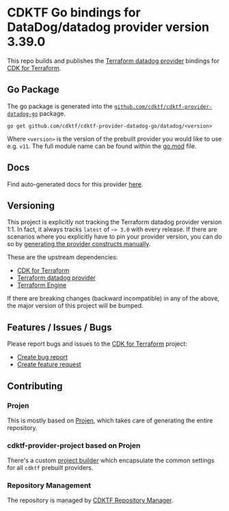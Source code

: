 # CDKTF Go bindings for DataDog/datadog provider version 3.39.0

This repo builds and publishes the [Terraform datadog provider](https://registry.terraform.io/providers/DataDog/datadog/3.39.0/docs) bindings for [CDK for Terraform](https://cdk.tf).

## Go Package

The go package is generated into the [`github.com/cdktf/cdktf-provider-datadog-go`](https://github.com/cdktf/cdktf-provider-datadog-go) package.

`go get github.com/cdktf/cdktf-provider-datadog-go/datadog/<version>`

Where `<version>` is the version of the prebuilt provider you would like to use e.g. `v11`. The full module name can be found
within the [go.mod](https://github.com/cdktf/cdktf-provider-datadog-go/blob/main/datadog/go.mod#L1) file.

## Docs

Find auto-generated docs for this provider [here](https://github.com/cdktf/cdktf-provider-datadog/blob/main/docs/API.go.md).


## Versioning

This project is explicitly not tracking the Terraform datadog provider version 1:1. In fact, it always tracks `latest` of `~> 3.0` with every release. If there are scenarios where you explicitly have to pin your provider version, you can do so by [generating the provider constructs manually](https://cdk.tf/imports).

These are the upstream dependencies:

* [CDK for Terraform](https://cdk.tf)
* [Terraform datadog provider](https://registry.terraform.io/providers/DataDog/datadog/3.39.0)
* [Terraform Engine](https://terraform.io)

If there are breaking changes (backward incompatible) in any of the above, the major version of this project will be bumped.

## Features / Issues / Bugs

Please report bugs and issues to the [CDK for Terraform](https://cdk.tf) project:

* [Create bug report](https://cdk.tf/bug)
* [Create feature request](https://cdk.tf/feature)

## Contributing

### Projen

This is mostly based on [Projen](https://github.com/projen/projen), which takes care of generating the entire repository.

### cdktf-provider-project based on Projen

There's a custom [project builder](https://github.com/cdktf/cdktf-provider-project) which encapsulate the common settings for all `cdktf` prebuilt providers.


### Repository Management

The repository is managed by [CDKTF Repository Manager](https://github.com/cdktf/cdktf-repository-manager/).
